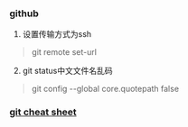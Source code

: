 
### github

1. 设置传输方式为ssh
> git remote set-url

2. git status中文文件名乱码
> git config --global core.quotepath false

### [git cheat sheet](https://services.github.com/on-demand/downloads/github-git-cheat-sheet.pdf)
